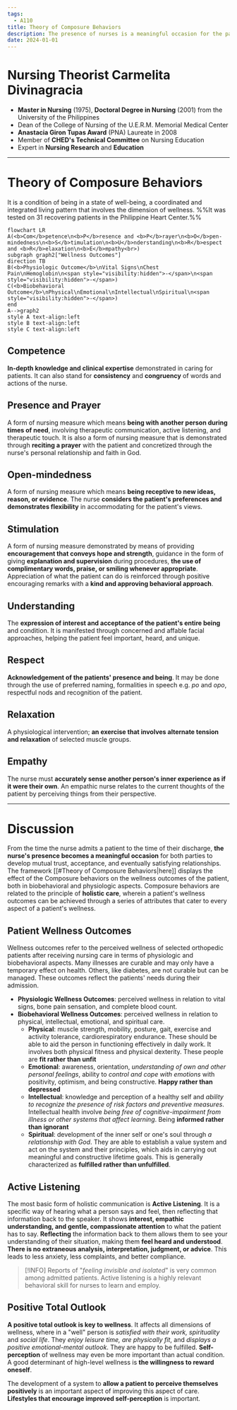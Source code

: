 ```yaml
---
tags:
  - A110
title: Theory of Composure Behaviors
description: The presence of nurses is a meaningful occasion for the patient to develop mutual trust, acceptance, and eventually satisfying relationships. Carmelita Divinagracia puts forth a series of behaviors that contribute to positive physiologic and biobehavioral patient outcomes.
date: 2024-01-01
---
```

# Nursing Theorist Carmelita Divinagracia
- **Master in Nursing** (1975), **Doctoral Degree in Nursing** (2001) from the University of the Philippines
- Dean of the College of Nursing of the U.E.R.M. Memorial Medical Center
- **Anastacia Giron Tupas Award** (PNA) Laureate in 2008
- Member of **CHED's Technical Committee** on Nursing Education
- Expert in **Nursing Research** and **Education**
___
# Theory of Composure Behaviors
It is a condition of being in a state of well-being, a coordinated and integrated living pattern that involves the dimension of wellness. %%It was tested on 31 recovering patients in the Philippine Heart Center.%%

```mermaid
flowchart LR
A(<b>Com</b>petence\n<b>P</b>resence and <b>P</b>rayer\n<b>O</b>pen-mindedness\n<b>S</b>timulation\n<b>U</b>nderstanding\n<b>R</b>espect and <b>R</b>elaxation\n<b>E</b>mpathy<br>)
subgraph graph2["Wellness Outcomes"]
direction TB
B(<b>Physiologic Outcome</b>\nVital Signs\nChest Pain\nHemoglobin\n<span style="visibility:hidden">-</span>\n<span style="visibility:hidden">-</span>)
C(<b>Biobehavioral Outcome</b>\nPhysical\nEmotional\nIntellectual\nSpiritual\n<span style="visibility:hidden">-</span>)
end
A-->graph2
style A text-align:left
style B text-align:left
style C text-align:left
```
## Competence
**In-depth knowledge and clinical expertise** demonstrated in caring for patients. It can also stand for **consistency** and **congruency** of words and actions of the nurse.
## Presence and Prayer
A form of nursing measure which means **being with another person during times of need**, involving therapeutic communication, active listening, and therapeutic touch. It is also a form of nursing measure that is demonstrated through **reciting a prayer** with the patient and concretized through the nurse's personal relationship and faith in God.
## Open-mindedness
A form of nursing measure which means **being receptive to new ideas, reason, or evidence**. The nurse **considers the patient's preferences and demonstrates flexibility** in accommodating for the patient's views.
## Stimulation
A form of nursing measure demonstrated by means of providing **encouragement that conveys hope and strength**, guidance in the form of giving **explanation and supervision** during procedures, **the use of complimentary words, praise, or smiling whenever appropriate**. Appreciation of what the patient can do is reinforced through positive encouraging remarks with a **kind and approving behavioral approach**.
## Understanding
The **expression of interest and acceptance of the patient's entire being** and condition. It is manifested through concerned and affable facial approaches, helping the patient feel important, heard, and unique.
## Respect
**Acknowledgement of the patients' presence and being**. It may be done through the use of preferred naming, formalities in speech e.g. *po* and *opo*, respectful nods and recognition of the patient.
## Relaxation
A physiological intervention; **an exercise that involves alternate tension and relaxation** of selected muscle groups.
## Empathy
The nurse must **accurately sense another person's inner experience as if it were their own**. An empathic nurse relates to the current thoughts of the patient by perceiving things from their perspective.
___
# Discussion
From the time the nurse admits a patient to the time of their discharge, **the nurse's presence becomes a meaningful occasion** for both parties to develop mutual trust, acceptance, and eventually satisfying relationships. The framework [[#Theory of Composure Behaviors|here]] displays the effect of the Composure behaviors on the wellness outcomes of the patient, both in biobehavioral and physiologic aspects. Composure behaviors are related to the principle of **holistic care**, wherein a patient's wellness outcomes can be achieved through a series of attributes that cater to every aspect of a patient's wellness.
## Patient Wellness Outcomes
Wellness outcomes refer to the perceived wellness of selected orthopedic patients after receiving nursing care in terms of physiologic and biobehavioral aspects. Many illnesses are curable and may only have a temporary effect on health. Others, like diabetes, are not curable but can be managed. These outcomes reflect the patients' needs during their admission.
- **Physiologic Wellness Outcomes**: perceived wellness in relation to vital signs, bone pain sensation, and complete blood count.
- **Biobehavioral Wellness Outcomes**: perceived wellness in relation to physical, intellectual, emotional, and spiritual care.
	- **Physical**: muscle strength, mobility, posture, gait, exercise and activity tolerance, cardiorespiratory endurance. These should be able to aid the person in functioning effectively in daily work. It involves both physical fitness and physical dexterity. These people are **fit rather than unfit**
	- **Emotional**: awareness, orientation, *understanding of own and other personal feelings*, ability to *control and cope with emotions* with positivity, optimism, and being constructive. **Happy rather than depressed**
	- **Intellectual**: knowledge and perception of a healthy self and *ability to recognize the presence of risk factors and preventive measures*. Intellectual health involve *being free of cognitive-impairment from illness or other systems that affect learning*. Being **informed rather than ignorant**
	- **Spiritual**: development of the inner self or one's soul through *a relationship with God*. They are able to establish a value system and act on the system and their principles, which aids in carrying out meaningful and constructive lifetime goals. This is generally characterized as **fulfilled rather than unfulfilled**.
## Active Listening
The most basic form of holistic communication is **Active Listening**. It is a specific way of hearing what a person says and feel, then reflecting that information back to the speaker. It shows **interest, empathic understanding, and gentle, compassionate attention** to what the patient has to say. **Reflecting** the information back to them allows them to see your understanding of their situation, making them **feel heard and understood**. **There is no extraneous analysis, interpretation, judgment, or advice**. This leads to less anxiety, less complaints, and better compliance.
>[!INFO]
>Reports of "*feeling invisible and isolated*" is very common among admitted patients. Active listening is a highly relevant behavioral skill for nurses to learn and employ.
## Positive Total Outlook
**A positive total outlook is key to wellness**. It affects all dimensions of wellness, where in a "well" person is *satisfied with their work, spirituality* and *social life*. They *enjoy leisure time, are physically fit*, and *displays a positive emotional-mental outlook*. They are happy to be fulfilled. **Self-perception** of wellness may even be more important than actual condition. A good determinant of high-level wellness is **the willingness to reward oneself**.

The development of a system to **allow a patient to perceive themselves positively** is an important aspect of improving this aspect of care. **Lifestyles that encourage improved self-perception** is important.